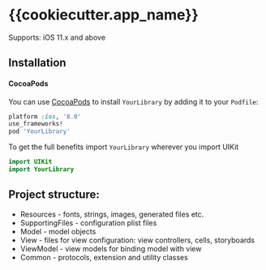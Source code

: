 # {{cookiecutter.app_name}}

Supports: iOS 11.x and above

## Installation

#### CocoaPods
You can use [CocoaPods](http://cocoapods.org/) to install `YourLibrary` by adding it to your `Podfile`:

```ruby
platform :ios, '8.0'
use_frameworks!
pod 'YourLibrary'
```

To get the full benefits import `YourLibrary` wherever you import UIKit

``` swift
import UIKit
import YourLibrary
```

## Project structure:

* Resources - fonts, strings, images, generated files etc.
* SupportingFiles - configuration plist files
* Model - model objects
* View - files for view configuration: view controllers, cells, storyboards
* ViewModel - view models for binding model with view
* Common - protocols, extension and utility classes
